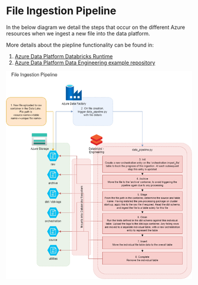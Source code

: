 # File Ingestion Pipeline

In the below diagram we detail the steps that occur on the different Azure resources when we ingest a new file into the data platform.

More details about the piepline functionality can be found in:

1. [Azure Data Platform Databricks Runtime](https://github.com/ingenii-solutions/azure-data-platform-databricks-runtime)
1. [Azure Data Platform Data Engineering example repository](https://github.com/ingenii-solutions/azure-data-platform-data-engineering-example)

![File Ingestion Pipeline](./assets/file_ingestion_pipeline.png)
